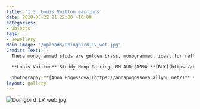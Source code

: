```yaml
---
title: '1.3: Louis Vuitton earrings'
date: 2018-05-22 21:22:00 +10:00
categories:
- Objects
tags:
- Jewellery
Main Image: "/uploads/Doingbird_LV_web.jpg"
Credits Text: |-
  These monogrammed studs are golden brass, monogrammed, ideal for reflecting the light next time you hit the disco.

  **Louis Vuitton** Studdy Hoop Earrings MM AUD $1090 **[BUY](https://bit.ly/2Jjvwoi)**

  photography **[Anna Pogossova](https://annapogossova.allyou.net/)** styling **[Miguel Urbina Tan](https://www.instagram.com/miguelurbinatan)**
layout: gallery
---
```



![Doingbird_LV_web.jpg](/uploads/Doingbird_LV_web.jpg)